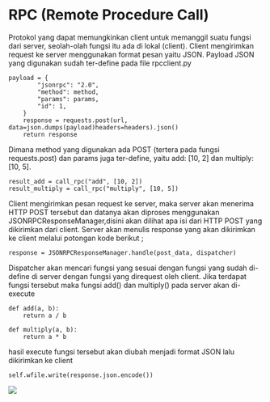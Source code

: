# RPC (Remote Procedure Call)
Protokol yang dapat memungkinkan client untuk memanggil suatu fungsi dari server, seolah-olah fungsi itu ada di lokal (client). Client mengirimkan request ke server menggunakan format pesan yaitu JSON. Payload JSON yang digunakan sudah ter-define pada file rpcclient.py
```
payload = {
        "jsonrpc": "2.0",
        "method": method,
        "params": params,
        "id": 1,
    }
    response = requests.post(url, data=json.dumps(payload)headers=headers).json()
    return response
```
Dimana method yang digunakan ada POST (tertera pada fungsi requests.post) dan params juga ter-define, yaitu add: [10, 2] dan multiply: [10, 5].
```
result_add = call_rpc("add", [10, 2])
result_multiply = call_rpc("multiply", [10, 5])
```
Client mengirimkan pesan request ke server, maka server akan menerima HTTP POST tersebut dan datanya akan diproses menggunakan JSONRPCResponseManager,disini akan dilihat apa isi dari HTTP POST yang dikirimkan dari client. Server akan menulis response yang akan dikirimkan ke client melalui potongan kode berikut ; 
```
response = JSONRPCResponseManager.handle(post_data, dispatcher)
```
Dispatcher akan mencari fungsi yang sesuai dengan fungsi yang sudah di-define di server dengan fungsi  yang direquest oleh client. Jika terdapat fungsi tersebut maka fungsi add() dan multiply() pada server akan di-execute
```
def add(a, b):
    return a / b

def multiply(a, b):
    return a * b
```
hasil execute fungsi tersebut akan diubah menjadi format JSON lalu dikirimkan ke client
```
self.wfile.write(response.json.encode())
```
<img src="https://i.imgur.com/mlT2HqV.jpeg">
